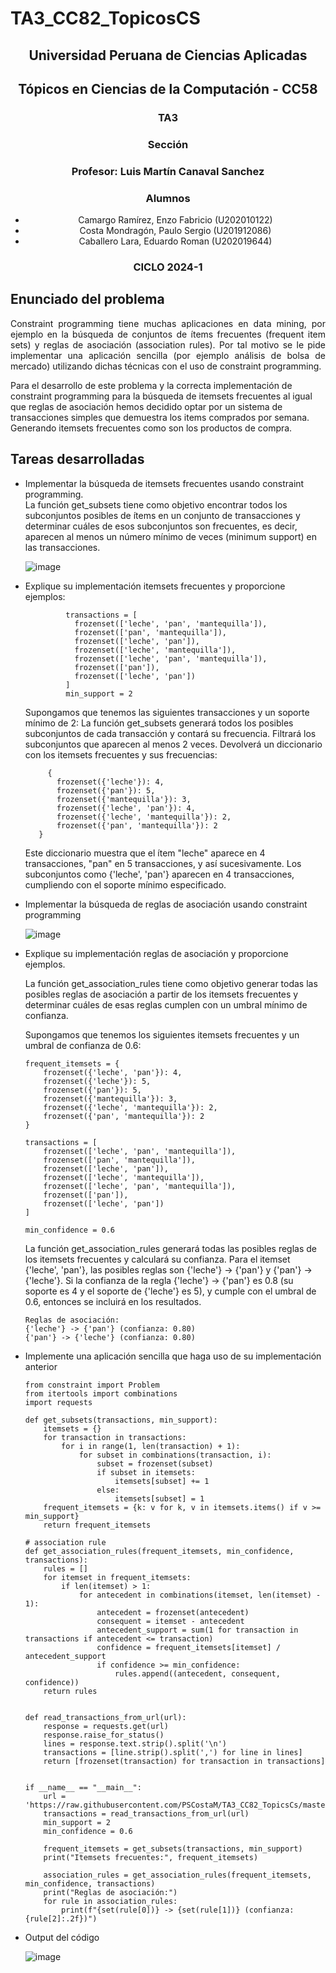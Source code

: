 # TA3_CC82_TopicosCS

 <h2 align="center">Universidad Peruana de Ciencias Aplicadas</h2>
<h2 align="center">Tópicos en Ciencias de la Computación - CC58</h2>
 
<h3 align="center"> TA3 </h3>
 
<h3 align="center"> Sección</h3>
<h3 align="center"> Profesor: Luis Martín Canaval Sanchez</h3>
<h3 align="center"> Alumnos</h3>
 <ul>
   <li align="center">Camargo Ramírez, Enzo Fabricio (U202010122)</li>
   <li align="center">Costa Mondragón, Paulo Sergio (U201912086)</li>
   <li align="center">Caballero Lara, Eduardo Roman (U202019644)</li>
 </ul>
 
 
 <h3 align="center">CICLO 2024-1</h3>

## Enunciado del problema

<p align="justify">
Constraint programming tiene muchas aplicaciones en data mining, por ejemplo en la búsqueda de conjuntos de ítems frecuentes (frequent item sets) y reglas de asociación (association rules). Por tal motivo se le pide implementar una aplicación sencilla (por ejemplo análisis de bolsa de mercado) utilizando dichas técnicas con el uso de constraint programming.

Para el desarrollo de este problema y la correcta implementación de constraint programming para la búsqueda de itemsets frecuentes al igual que reglas de asociación hemos decidido optar por un sistema de transacciones simples que demuestra los items comprados por semana. Generando itemsets frecuentes como son los productos de compra.
</p>

## Tareas desarrolladas

<p align="justify">
<ul>
  <li> Implementar la búsqueda de itemsets frecuentes usando constraint programming. </li>
 La función get_subsets tiene como objetivo encontrar todos los subconjuntos posibles de ítems en un conjunto de transacciones y determinar cuáles de esos subconjuntos son frecuentes, es decir, aparecen al menos un número mínimo de veces (minimum support) en las transacciones.

 
  ![image](https://github.com/PSCostaM/TA3_CC82_TopicsCs/assets/48858434/7cb4f34b-2167-4615-bae5-84c820ecdcfd) 

  <li>Explique su implementación itemsets frecuentes y proporcione ejemplos:</li>
  
  ```
           transactions = [
             frozenset(['leche', 'pan', 'mantequilla']),
             frozenset(['pan', 'mantequilla']),
             frozenset(['leche', 'pan']),
             frozenset(['leche', 'mantequilla']),
             frozenset(['leche', 'pan', 'mantequilla']),
             frozenset(['pan']),
             frozenset(['leche', 'pan'])
           ]
           min_support = 2
  ```
  Supongamos que tenemos las siguientes transacciones y un soporte mínimo de 2:
  La función get_subsets generará todos los posibles subconjuntos de cada transacción y contará su frecuencia. Filtrará los subconjuntos que aparecen al menos 2 veces.
  Devolverá un diccionario con los itemsets frecuentes y sus frecuencias:
  ```
       {
         frozenset({'leche'}): 4,
         frozenset({'pan'}): 5,
         frozenset({'mantequilla'}): 3,
         frozenset({'leche', 'pan'}): 4,
         frozenset({'leche', 'mantequilla'}): 2,
         frozenset({'pan', 'mantequilla'}): 2
     }
  ```
  Este diccionario muestra que el ítem "leche" aparece en 4 transacciones, "pan" en 5 transacciones, y así sucesivamente. Los subconjuntos como {'leche', 'pan'} aparecen en 4 transacciones, cumpliendo con el soporte mínimo especificado.

  <li> Implementar la búsqueda de reglas de asociación usando constraint
programming </li>

![image](https://github.com/PSCostaM/TA3_CC82_TopicsCs/assets/48858434/96ff3195-42b9-4ba7-be82-b1e2877b9d74)

<li>Explique su implementación reglas de asociación y proporcione ejemplos.</li>

La función get_association_rules tiene como objetivo generar todas las posibles reglas de asociación a partir de los itemsets frecuentes y determinar cuáles de esas reglas cumplen con un umbral mínimo de confianza.

Supongamos que tenemos los siguientes itemsets frecuentes y un umbral de confianza de 0.6:

```
frequent_itemsets = {
    frozenset({'leche', 'pan'}): 4,
    frozenset({'leche'}): 5,
    frozenset({'pan'}): 5,
    frozenset({'mantequilla'}): 3,
    frozenset({'leche', 'mantequilla'}): 2,
    frozenset({'pan', 'mantequilla'}): 2
}

transactions = [
    frozenset(['leche', 'pan', 'mantequilla']),
    frozenset(['pan', 'mantequilla']),
    frozenset(['leche', 'pan']),
    frozenset(['leche', 'mantequilla']),
    frozenset(['leche', 'pan', 'mantequilla']),
    frozenset(['pan']),
    frozenset(['leche', 'pan'])
]

min_confidence = 0.6
```

La función get_association_rules generará todas las posibles reglas de los itemsets frecuentes y calculará su confianza.
Para el itemset {'leche', 'pan'}, las posibles reglas son {'leche'} -> {'pan'} y {'pan'} -> {'leche'}.
Si la confianza de la regla {'leche'} -> {'pan'} es 0.8 (su soporte es 4 y el soporte de {'leche'} es 5), y cumple con el umbral de 0.6, entonces se incluirá en los resultados.

```
Reglas de asociación:
{'leche'} -> {'pan'} (confianza: 0.80)
{'pan'} -> {'leche'} (confianza: 0.80)
```

<li>Implemente una aplicación sencilla que haga uso de su implementación
anterior</li>

```
from constraint import Problem
from itertools import combinations
import requests

def get_subsets(transactions, min_support):
    itemsets = {}
    for transaction in transactions:
        for i in range(1, len(transaction) + 1):
            for subset in combinations(transaction, i):
                subset = frozenset(subset)
                if subset in itemsets:
                    itemsets[subset] += 1
                else:
                    itemsets[subset] = 1
    frequent_itemsets = {k: v for k, v in itemsets.items() if v >= min_support}
    return frequent_itemsets

# association rule
def get_association_rules(frequent_itemsets, min_confidence, transactions):
    rules = []
    for itemset in frequent_itemsets:
        if len(itemset) > 1:
            for antecedent in combinations(itemset, len(itemset) - 1):
                antecedent = frozenset(antecedent)
                consequent = itemset - antecedent
                antecedent_support = sum(1 for transaction in transactions if antecedent <= transaction)
                confidence = frequent_itemsets[itemset] / antecedent_support
                if confidence >= min_confidence:
                    rules.append((antecedent, consequent, confidence))
    return rules


def read_transactions_from_url(url):
    response = requests.get(url)
    response.raise_for_status()
    lines = response.text.strip().split('\n')
    transactions = [line.strip().split(',') for line in lines]
    return [frozenset(transaction) for transaction in transactions]


if __name__ == "__main__":
    url = 'https://raw.githubusercontent.com/PSCostaM/TA3_CC82_TopicsCs/master/transactions.txt'
    transactions = read_transactions_from_url(url)
    min_support = 2
    min_confidence = 0.6

    frequent_itemsets = get_subsets(transactions, min_support)
    print("Itemsets frecuentes:", frequent_itemsets)

    association_rules = get_association_rules(frequent_itemsets, min_confidence, transactions)
    print("Reglas de asociación:")
    for rule in association_rules:
        print(f"{set(rule[0])} -> {set(rule[1])} (confianza: {rule[2]:.2f})")
```

<li>Output del código</li>

![image](https://github.com/PSCostaM/TA3_CC82_TopicsCs/assets/48858434/ba4edd0c-9ebe-4eb8-9a20-482b3a590f86)
  
</ul>
</p>

